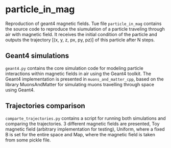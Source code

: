 # particle_in_mag
Reproduction of geant4 magnetic fields.
Tue file `particle_in_mag` contains the source code to reproduce the siumulation of a particle traveling through air with magnetic field. It receives the initial condition of the particle and outputs the trajectory [(x, y, z, px, py, pz)] of this particle after N steps.

## Geant4 simulations

`geant4.py` contains the core simulation code for modeling particle interactions within magnetic fields in air using the Geant4 toolkit. The Geant4 implementation is presented in `muons_and_matter_cpp`, based on the library MuonsAndMatter for simulating muons travelling through space using Geant4.

## Trajectories comparison

`comparte_trajectories.py` contains a script for running both simulations and comparing the trajectories. 3 different magnetic fields are presented, Toy magnetic field (arbitrary implementation for testing), Uniform, where a fixed B is set for the entire space and Map, where the magnetic field is taken from some pickle file.
